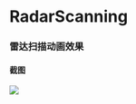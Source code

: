 
# RadarScanning


### 雷达扫描动画效果


#### 截图

![](https://img2023.cnblogs.com/blog/1162622/202212/1162622-20221229132831465-1497607372.jpg)
